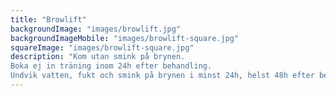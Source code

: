 ```yaml
---
title: "Browlift"
backgroundImage: "images/browlift.jpg"
backgroundImageMobile: "images/browlift-square.jpg"
squareImage: "images/browlift-square.jpg"
description: "Kom utan smink på brynen.
Boka ej in träning inom 24h efter behandling.
Undvik vatten, fukt och smink på brynen i minst 24h, helst 48h efter behandling"
---
```

